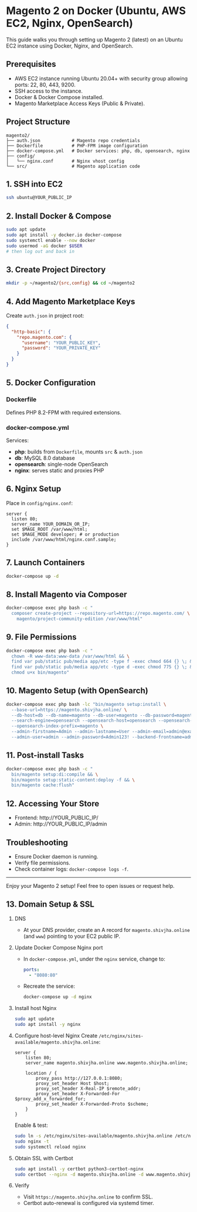 # Magento 2 on Docker (Ubuntu, AWS EC2, Nginx, OpenSearch)

This guide walks you through setting up Magento 2 (latest) on an Ubuntu EC2 instance using Docker, Nginx, and OpenSearch.

## Prerequisites

- AWS EC2 instance running Ubuntu 20.04+ with security group allowing ports: 22, 80, 443, 9200.
- SSH access to the instance.
- Docker & Docker Compose installed.
- Magento Marketplace Access Keys (Public & Private).

## Project Structure

```text
magento2/
├── auth.json            # Magento repo credentials
├── Dockerfile           # PHP-FPM image configuration
├── docker-compose.yml   # Docker services: php, db, opensearch, nginx
├── config/
│   └── nginx.conf       # Nginx vhost config
└── src/                 # Magento application code
``` 

## 1. SSH into EC2

```bash
ssh ubuntu@YOUR_PUBLIC_IP
```

## 2. Install Docker & Compose

```bash
sudo apt update
sudo apt install -y docker.io docker-compose
sudo systemctl enable --now docker
sudo usermod -aG docker $USER
# then log out and back in
```

## 3. Create Project Directory

```bash
mkdir -p ~/magento2/{src,config} && cd ~/magento2
```

## 4. Add Magento Marketplace Keys

Create `auth.json` in project root:

```json
{
  "http-basic": {
    "repo.magento.com": {
      "username": "YOUR_PUBLIC_KEY",
      "password": "YOUR_PRIVATE_KEY"
    }
  }
}
```

## 5. Docker Configuration

### Dockerfile
Defines PHP 8.2-FPM with required extensions.

### docker-compose.yml
Services:
- **php**: builds from `Dockerfile`, mounts `src` & `auth.json`
- **db**: MySQL 8.0 database
- **opensearch**: single-node OpenSearch
- **nginx**: serves static and proxies PHP

## 6. Nginx Setup

Place in `config/nginx.conf`:

```nginx
server {
  listen 80;
  server_name YOUR_DOMAIN_OR_IP;
  set $MAGE_ROOT /var/www/html;
  set $MAGE_MODE developer; # or production
  include /var/www/html/nginx.conf.sample;
}
```

## 7. Launch Containers

```bash
docker-compose up -d
```

## 8. Install Magento via Composer

```bash
docker-compose exec php bash -c "
  composer create-project --repository-url=https://repo.magento.com/ \
    magento/project-community-edition /var/www/html"
```

## 9. File Permissions

```bash
docker-compose exec php bash -c "
  chown -R www-data:www-data /var/www/html && \
  find var pub/static pub/media app/etc -type f -exec chmod 664 {} \; && \
  find var pub/static pub/media app/etc -type d -exec chmod 775 {} \; && \
  chmod u+x bin/magento"
```

## 10. Magento Setup (with OpenSearch)

```bash
docker-compose exec php bash -lc "bin/magento setup:install \
  --base-url=https://magento.shivjha.online/ \
  --db-host=db --db-name=magento --db-user=magento --db-password=magentopass \
  --search-engine=opensearch --opensearch-host=opensearch --opensearch-port=9200 \
  --opensearch-index-prefix=magento \
  --admin-firstname=Admin --admin-lastname=User --admin-email=admin@example.com \
  --admin-user=admin --admin-password=Admin123! --backend-frontname=admin"
```

## 11. Post-install Tasks

```bash
docker-compose exec php bash -c "
  bin/magento setup:di:compile && \
  bin/magento setup:static-content:deploy -f && \
  bin/magento cache:flush"
```

## 12. Accessing Your Store

- Frontend: http://YOUR_PUBLIC_IP/
- Admin:    http://YOUR_PUBLIC_IP/admin

## Troubleshooting

- Ensure Docker daemon is running.
- Verify file permissions.
- Check container logs: `docker-compose logs -f`.

---

Enjoy your Magento 2 setup! Feel free to open issues or request help.

## 13. Domain Setup & SSL

1. DNS
   - At your DNS provider, create an A record for `magento.shivjha.online` (and `www`) pointing to your EC2 public IP.

2. Update Docker Compose Nginx port
   - In `docker-compose.yml`, under the `nginx` service, change to:
     ```yaml
     ports:
       - "8080:80"
     ```
   - Recreate the service:
     ```bash
     docker-compose up -d nginx
     ```

3. Install host Nginx
   ```bash
   sudo apt update
   sudo apt install -y nginx
   ```

4. Configure host-level Nginx
   Create `/etc/nginx/sites-available/magento.shivjha.online`:
   ```nginx
   server {
       listen 80;
       server_name magento.shivjha.online www.magento.shivjha.online;

       location / {
           proxy_pass http://127.0.0.1:8080;
           proxy_set_header Host $host;
           proxy_set_header X-Real-IP $remote_addr;
           proxy_set_header X-Forwarded-For $proxy_add_x_forwarded_for;
           proxy_set_header X-Forwarded-Proto $scheme;
       }
   }
   ```
   Enable & test:
   ```bash
   sudo ln -s /etc/nginx/sites-available/magento.shivjha.online /etc/nginx/sites-enabled/
   sudo nginx -t
   sudo systemctl reload nginx
   ```

5. Obtain SSL with Certbot
   ```bash
   sudo apt install -y certbot python3-certbot-nginx
   sudo certbot --nginx -d magento.shivjha.online -d www.magento.shivjha.online
   ```

6. Verify
   - Visit `https://magento.shivjha.online` to confirm SSL.
   - Certbot auto-renewal is configured via systemd timer.

